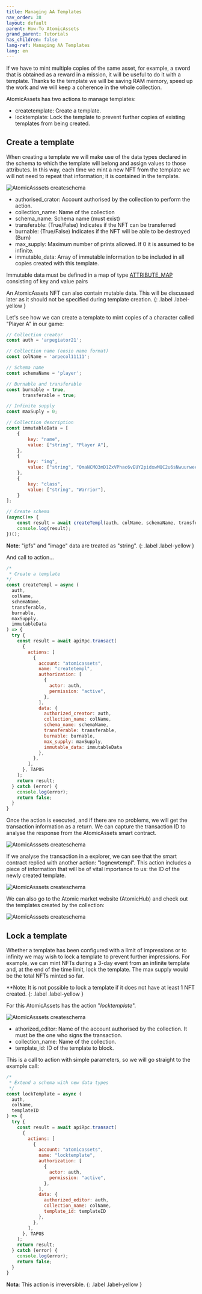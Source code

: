 ```yaml
---
title: Managing AA Templates
nav_order: 38
layout: default
parent: How-To AtomicAssets
grand_parent: Tutorials
has_children: false
lang-ref: Managing AA Templates
lang: en
---
```


If we have to mint multiple copies of the same asset, for example, a sword that is obtained as a reward in a mission, it will be useful to do it with a template. Thanks to the template we will be saving RAM memory, speed up the work and we will keep a coherence in the whole collection.

AtomicAssets has two actions to manage templates:
- createtemplate: Create a template.
- locktemplate: Lock the template to prevent further copies of existing templates from being created.

## Create a template

When creating a template we will make use of the data types declared in the schema to which the template will belong and assign values to those attributes. In this way, each time we mint a new NFT from the template we will not need to repeat that information; it is contained in the template.

![AtomicAsssets createschema](/assets/img/tutorials/howto_atomicassets/createtempl_atomicassets.png)

- authorised_crator: Account authorised by the collection to perform the action.
- collection_name: Name of the collection
- schema_name: Schema name (must exist)
- transferable: (True/False) Indicates if the NFT can be transferred
- burnable: (True/False) Indicates if the NFT will be able to be destroyed (Burn)
- max_supply: Maximum number of prints allowed. If 0 it is assumed to be infinite.
- immutable_data: Array of immutable information to be included in all copies created with this template.

Immutable data must be defined in a map of type [ATTRIBUTE_MAP](https://github.com/pinknetworkx/atomicassets-contract/wiki/Custom-Types#attribute_map) consisting of key and value pairs

An AtomicAssets NFT can also contain mutable data. This will be discussed later as it should not be specified during template creation.
{: .label .label-yellow }

Let's see how we can create a template to mint copies of a character called "Player A" in our game:

```js
// Collection creator
const auth = 'arpegiator21';

// Collection name (eosio name format)
const colName = 'arpecol11111';

// Schema name
const schemaName = 'player';

// Burnable and transferable
const burnable = true,
      transferable = true;

// Infinite supply
const maxSuply = 0;

// Collection description
const immutableData = [
    {
        key: "name",
        value: ["string", "Player A"],
    },
    {
        key: "img",
        value: ["string", "QmaNCMQ3mD1ZxVPhac6vEUY2pidxwMQC2u6sNwuurweeJ5"],
    },
    {
        key: "class",
        value: ["string", "Warrior"],
    }
];

// Create schema
(async()=> {
    const result = await createTempl(auth, colName, schemaName, transferable, burnable, maxSuply, immutableData);
    console.log(result);
})();
``` 
**Note**: "ipfs" and "image" data are treated as "string".
{: .label .label-yellow }

And call to action...
```js
/* 
 * Create a template
*/
const createTempl = async (
  auth,
  colName,
  schemaName,
  transferable,
  burnable,
  maxSupply,
  immutableData
) => {
  try {
    const result = await apiRpc.transact(
      {
        actions: [
          {
            account: "atomicassets",
            name: "createtempl",
            authorization: [
              {
                actor: auth,
                permission: "active",
              },
            ],
            data: {
              authorized_creator: auth,
              collection_name: colName,
              schema_name: schemaName,
              transferable: transferable,
              burnable: burnable,
              max_supply: maxSupply,
              immutable_data: immutableData
            },
          },
        ],
      }, TAPOS
    );
    return result;
  } catch (error) {
    console.log(error);
    return false;
  }
}
```
Once the action is executed, and if there are no problems, we will get the transaction information as a return. We can capture the transaction ID to analyse the response from the AtomicAssets smart contract.

![AtomicAsssets createschema](/assets/img/tutorials/howto_atomicassets/transaction_id.png)

If we analyse the transaction in a explorer, we can see that the smart contract replied with another action: "lognewtempl". This action includes a piece of information that will be of vital importance to us: the ID of the newly created template.

![AtomicAsssets createschema](/assets/img/tutorials/howto_atomicassets/template_id_traces.png)

We can also go to the Atomic market website (AtomicHub) and check out the templates created by the collection:

![AtomicAsssets createschema](/assets/img/tutorials/howto_atomicassets/template_view.png)

## Lock a template

Whether a template has been configured with a limit of impressions or to infinity we may wish to lock a template to prevent further impressions. For example, we can mint NFTs during a 3-day event from an infinite template and, at the end of the time limit, lock the template. The max supply would be the total NFTs minted so far.

**Note: It is not possible to lock a template if it does not have at least 1 NFT created.
{: .label .label-yellow }

For this AtomicAssets has the action "*locktemplate*".

![AtomicAsssets createschema](/assets/img/tutorials/howto_atomicassets/locktemplate_atomicassets.png)

- athorized_editor: Name of the account authorised by the collection. It must be the one who signs the transaction.
- collection_name: Name of the collection.
- template_id: ID of the template to block.

This is a call to action with simple parameters, so we will go straight to the example call:

```js
/* 
 * Extend a schema with new data types
 */
const lockTemplate = async ( 
  auth,
  colName,
  templateID
) => {
  try {
    const result = await apiRpc.transact(
      {
        actions: [
          {
            account: "atomicassets",
            name: "locktemplate",
            authorization: [
              {
                actor: auth,
                permission: "active",
              },
            ],
            data: {
              authorized_editor: auth,
              collection_name: colName,
              template_id: templateID
            },
          },
        ],
      }, TAPOS
    );
    return result;
  } catch (error) {
    console.log(error);
    return false;
  }
}
```

**Nota**: This action is irreversible.
{: .label .label-yellow }
